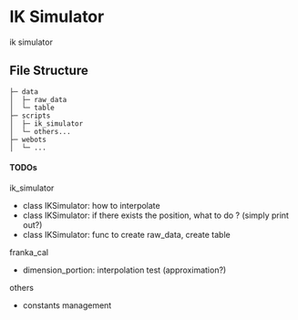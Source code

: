 # IK Simulator
ik simulator

## File Structure
```
├─ data  
│  ├─ raw_data  
│  └─ table  
├─ scripts  
│  ├─ ik_simulator  
│  └─ others...  
├─ webots  
│  └─ ...  
```

#### TODOs
ik_simulator
- class IKSimulator: how to interpolate
- class IKSimulator: if there exists the position, what to do ? (simply print out?)
- class IKSimulator: func to create raw_data, create table

franka_cal
- dimension_portion: interpolation test (approximation?)

others
- constants management

